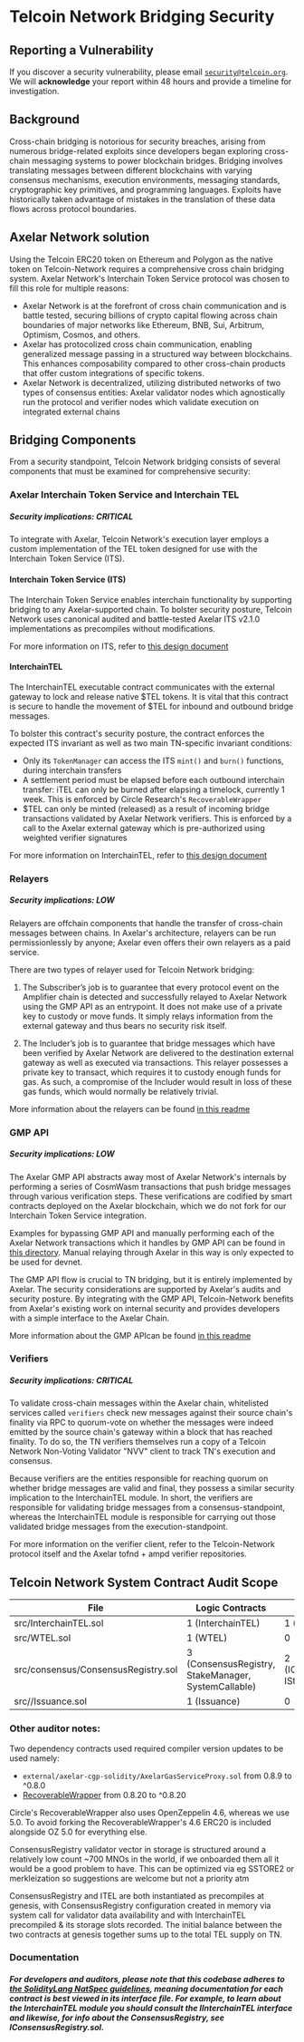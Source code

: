 # Telcoin Network Bridging Security

## Reporting a Vulnerability

If you discover a security vulnerability, please email [`security@telcoin.org`](mailto:security@telcoin.org).
We will **acknowledge** your report within 48 hours and provide a timeline for investigation.

## Background

Cross-chain bridging is notorious for security breaches, arising from numerous bridge-related exploits since developers began exploring cross-chain messaging systems to power blockchain bridges. Bridging involves translating messages between different blockchains with varying consensus mechanisms, execution environments, messaging standards, cryptographic key primitives, and programming languages. Exploits have historically taken advantage of mistakes in the translation of these data flows across protocol boundaries.

## Axelar Network solution

Using the Telcoin ERC20 token on Ethereum and Polygon as the native token on Telcoin-Network requires a comprehensive cross chain bridging system. Axelar Network's Interchain Token Service protocol was chosen to fill this role for multiple reasons:

- Axelar Network is at the forefront of cross chain communication and is battle tested, securing billions of crypto capital flowing across chain boundaries of major networks like Ethereum, BNB, Sui, Arbitrum, Optimism, Cosmos, and others.
- Axelar has protocolized cross chain communication, enabling generalized message passing in a structured way between blockchains. This enhances composability compared to other cross-chain products that offer custom integrations of specific tokens.
- Axelar Network is decentralized, utilizing distributed networks of two types of consensus entities: Axelar validator nodes which agnostically run the protocol and verifier nodes which validate execution on integrated external chains

## Bridging Components

From a security standpoint, Telcoin Network bridging consists of several components that must be examined for comprehensive security:

### Axelar Interchain Token Service and Interchain TEL

##### Security implications: CRITICAL

To integrate with Axelar, Telcoin Network's execution layer employs a custom implementation of the TEL token designed for use with the Interchain Token Service (ITS).

#### Interchain Token Service (ITS)

The Interchain Token Service enables interchain functionality by supporting bridging to any Axelar-supported chain. To bolster security posture, Telcoin Network uses canonical audited and battle-tested Axelar ITS v2.1.0 implementations as precompiles without modifications.

For more information on ITS, refer to [this design document](./src/its-design.md)

#### InterchainTEL

The InterchainTEL executable contract communicates with the external gateway to lock and release native $TEL tokens. It is vital that this contract is secure to handle the movement of $TEL for inbound and outbound bridge messages.

To bolster this contract's security posture, the contract enforces the expected ITS invariant as well as two main TN-specific invariant conditions:

- Only its `TokenManager` can access the ITS `mint()` and `burn()` functions, during interchain transfers
- A settlement period must be elapsed before each outbound interchain transfer: iTEL can only be burned after elapsing a timelock, currently 1 week. This is enforced by Circle Research's `RecoverableWrapper`
- $TEL can only be minted (released) as a result of incoming bridge transactions validated by Axelar Network verifiers. This is enforced by a call to the Axelar external gateway which is pre-authorized using weighted verifier signatures

For more information on InterchainTEL, refer to [this design document](./src/design.md)

### Relayers

##### Security implications: LOW

Relayers are offchain components that handle the transfer of cross-chain messages between chains. In Axelar's architecture, relayers can be run permissionlessly by anyone; Axelar even offers their own relayers as a paid service.

There are two types of relayer used for Telcoin Network bridging:

1. The Subscriber’s job is to guarantee that every protocol event on the Amplifier chain is detected and successfully relayed to Axelar Network using the GMP API as an entrypoint. It does not make use of a private key to custody or move funds. It simply relays information from the external gateway and thus bears no security risk itself.

2. The Includer’s job is to guarantee that bridge messages which have been verified by Axelar Network are delivered to the destination external gateway as well as executed via transactions. This relayer possesses a private key to transact, which requires it to custody enough funds for gas. As such, a compromise of the Includer would result in loss of these gas funds, which would normally be relatively trivial.

More information about the relayers can be found [in this readme](./node/src/relay/README.md)

### GMP API

##### Security implications: LOW

The Axelar GMP API abstracts away most of Axelar Network's internals by performing a series of CosmWasm transactions that push bridge messages through various verification steps. These verifications are codified by smart contracts deployed on the Axelar blockchain, which we do not fork for our Interchain Token Service integration.

Examples for bypassing GMP API and manually performing each of the Axelar Network transactions which it handles by GMP API can be found in [this directory](./node/src/relay/devnet/). Manual relaying through Axelar in this way is only expected to be used for devnet.

The GMP API flow is crucial to TN bridging, but it is entirely implemented by Axelar. The security considerations are supported by Axelar's audits and security posture. By integrating with the GMP API, Telcoin-Network benefits from Axelar's existing work on internal security and provides developers with a simple interface to the Axelar Chain.

More information about the GMP APIcan be found [in this readme](./node/src/relay/README.md)

### Verifiers

##### Security implications: CRITICAL

To validate cross-chain messages within the Axelar chain, whitelisted services called `verifiers` check new messages against their source chain's finality via RPC to quorum-vote on whether the messages were indeed emitted by the source chain's gateway within a block that has reached finality. To do so, the TN verifiers themselves run a copy of a Telcoin Network Non-Voting Validator "NVV" client to track TN's execution and consensus.

Because verifiers are the entities responsible for reaching quorum on whether bridge messages are valid and final, they possess a similar security implication to the InterchainTEL module. In short, the verifiers are responsible for validating bridge messages from a consensus-standpoint, whereas the InterchainTEL module is responsible for carrying out those validated bridge messages from the execution-standpoint.

For more information on the verifier client, refer to the Telcoin-Network protocol itself and the Axelar tofnd + ampd verifier repositories.

## Telcoin Network System Contract Audit Scope

| File                                | Logic Contracts                                     | Interfaces                            | nSLOC |
| ----------------------------------- | --------------------------------------------------- | ------------------------------------- | ----- |
| src/InterchainTEL.sol               | 1 (InterchainTEL)                                   | 1 (IInterchainTEL)                    | 393   |
| src/WTEL.sol                        | 1 (WTEL)                                            | 0                                     | 17    |
| src/consensus/ConsensusRegistry.sol | 3 (ConsensusRegistry, StakeManager, SystemCallable) | 2 (IConsensusRegistry, IStakeManager) | 1011  |
| src//Issuance.sol                   | 1 (Issuance)                                        | 0                                     | 47    |

### Other auditor notes:

Two dependency contracts used required compiler version updates to be used namely:

- `external/axelar-cgp-solidity/AxelarGasServiceProxy.sol` from 0.8.9 to ^0.8.0
- [RecoverableWrapper](https://github.com/robriks/recoverable-wrapper) from 0.8.20 to ^0.8.20

Circle's RecoverableWrapper also uses OpenZeppelin 4.6, whereas we use 5.0. To avoid forking the RecoverableWrapper's 4.6 ERC20 is included alongside OZ 5.0 for everything else.

ConsensusRegistry validator vector in storage is structured around a relatively low count ~700 MNOs in the world, if we onboarded them all it would be a good problem to have. This can be optimized via eg SSTORE2 or merkleization so suggestions are welcome but not a priority atm

ConsensusRegistry and ITEL are both instantiated as precompiles at genesis, with ConsensusRegistry configuration created in memory via system call for validator data availability and with InterchainTEL precompiled & its storage slots recorded. The initial balance between the two contracts at genesis together sums up to the total TEL supply on TN.

### Documentation

##### For developers and auditors, please note that this codebase adheres to [the SolidityLang NatSpec guidelines](https://docs.soliditylang.org/en/latest/natspec-format.html), meaning documentation for each contract is best viewed in its interface file. For example, to learn about the InterchainTEL module you should consult the IInterchainTEL interface and likewise, for info about the ConsensusRegistry, see IConsensusRegistry.sol.
